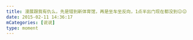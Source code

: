 ```yaml
---
title: 漫展跟我有仇么，先是错到新体育馆，再是坐车坐反向，1点半出门现在都没到😖😖
date: 2015-02-11 14:36:17
mCategories: [说说]
type: moment
---
```


<div id="pics-20150211143617"></div>

<script>
var data = [
    {"link": "2015-02-11_000000.png", "type": "shuoshuo"}
];
picsRender(data, "pics-20150211143617");
</script>
